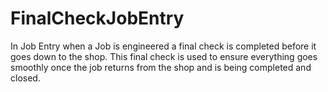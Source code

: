 # FinalCheckJobEntry
In Job Entry when a Job is engineered a final check is completed before it goes down to the shop. This final check is used to ensure everything goes smoothly once the job returns from the shop and is being completed and closed.
